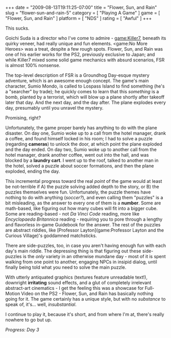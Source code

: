 +++
date = "2009-08-13T19:11:25-07:00"
title = "Flower, Sun, and Rain"
slug = "flower-sun-and-rain-5"
category = [ "Playing A Game" ]
game = [ "Flower, Sun, and Rain" ]
platform = [ "NDS" ]
rating = [ "Awful" ]
+++

This sucks.

Goichi Suda is a director who I've come to admire - <game:Killer7>, beneath its quirky veneer, had really unique and fun elements.  <game:No More Heroes> was a treat, despite a few rough spots.  Flower, Sun, and Rain was one of his earlier works for the PS2, previously exclusive to Japan; and while Killer7 mixed some solid game mechanics with absurd scenarios, FSR is almost 100% nonsense.

The top-level description of FSR is a Groundhog Day-esque mystery adventure, which is an awesome enough concept.  The game's main character, Sumio Mondo, is called to Lospass Island to find something (he's a "searcher" by trade); he quickly comes to learn that this <i>something</i> is a bomb, planted by a terrorist, which will blow up a plane shortly after takeoff later that day.  And the next day, and the day after.  The plane explodes every day, presumably until you unravel the mystery.

Promising, right?

Unfortunately, the game proper barely has anything to do with the plane disaster.  On day one, Sumio woke up to a call from the hotel manager, drank a coffee, and found himself locked in his room; I had to solve a puzzle (regarding <b>cameras</b>) to unlock the door, at which point the plane exploded and the day ended.  On day two, Sumio woke up to another call from the hotel manager, drank another coffee, went out into the hall, and was blocked by a <b>laundry cart</b>.  I went up to the roof, talked to another man in the hotel, solved a puzzle about soccer formations, and then the plane exploded, ending the day.

This incremental progress toward the real <i>point</i> of the game would at least be not-terrible if A) the puzzle solving added depth to the story, or B) the puzzles themselves were fun.  Unfortunately, the puzzle themes have nothing to do with anything (<i>soccer?</i>), and even calling them "puzzles" is a bit misleading, as the answer to every one of them is a <b>number</b>.  Some are math-based, like figuring out how many cubes will fit into a bigger cube.  Some are reading-based - not <i>Da Vinci Code</i> reading, more like <i>Encyclopaeda Britannica</i> reading - requiring you to pore through a lengthy and flavorless in-game Guidebook for the answer.  The rest of the puzzles are abstract riddles, like [Professor Layton](game:Professor Layton and the Curious Village)'s goddamned matchsticks.

There are side-puzzles, too, in case you aren't having enough fun with each day's main riddle.  The depressing thing is that figuring out these side-puzzles is the <i>only</i> variety in an otherwise mundane day - most of it is spent walking from one point to another, engaging NPCs in insipid dialog, until finally being told what you need to solve the main puzzle.

With utterly antiquated graphics (textures feature unreadable text!), downright <b>irritating</b> sound effects, and a glut of completely irrelevant abstract-art cinematics - I get the feeling this was a showcase for Full-Motion Video on the PS2 - Flower, Sun, and Rain has basically nothing going for it.  The game certainly has a unique style, but with no <i>substance</i> to speak of, it's... well, <i>insubstantial</i>.

I continue to play it, because it's short, and from where I'm at, there's really nowhere to go but up.

<i>Progress: Day 3</i>